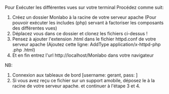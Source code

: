 Pour Exécuter les différentes vues sur votre terminal Procédez comme suit:
1. Créez un dossier Monlabo à la racine de votre serveur apache (Pour pouvoir exécuter les includes (php) servant à factoriser les composants des différentes vues)
2. Déplacez vous dans ce dossier et clonez les fichiers ci-dessus !
3. Pensez à ajouter l'extension .html dans le fichier httpd.conf de votre serveur apache (Ajoutez cette ligne: AddType application/x-httpd-php .php .html)
4. Et en fin entrez l'url http://localhost/Monlabo dans votre navigateur

NB:
1. Connexion aux tableaux de bord [username: gerant, pass: ]
2. Si vous avez reçu ce fichier sur un support amobile, déposez le à la racine de votre serveur apache. et continuer à l'étape 3 et 4.
